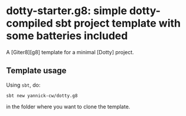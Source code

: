 dotty-starter.g8: simple dotty-compiled sbt project template with some batteries included
=================
A [Giter8][g8] template for a minimal [Dotty] project.

Template usage
--------------
Using `sbt`, do:
```
sbt new yannick-cw/dotty.g8
```
in the folder where you want to clone the template.
